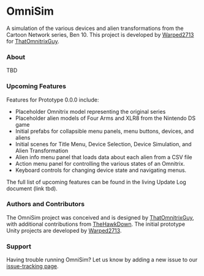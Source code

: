 # OmniSim
A simulation of the various devices and alien transformations from the Cartoon Network series, Ben 10. This project is developed by [Warped2713](https://github.com/Warped2713/) for [ThatOmnitrixGuy](http://that-omnitrix-guy.tumblr.com/).

### About
TBD

### Upcoming Features
Features for Prototype 0.0.0 include:
* Placeholder Omnitrix model representing the original series
* Placeholder alien models of Four Arms and XLR8 from the Nintendo DS game
* Initial prefabs for collapsible menu panels, menu buttons, devices, and aliens
* Initial scenes for Title Menu, Device Selection, Device Simulation, and Alien Transformation
* Alien info menu panel that loads data about each alien from a CSV file
* Action menu panel for controlling the various states of an Omnitrix.
* Keyboard controls for changing device state and navigating menus.

The full list of upcoming features can be found in the living Update Log document (link tbd).

### Authors and Contributors
The OmniSim project was conceived and is designed by [ThatOmnitrixGuy](http://that-omnitrix-guy.tumblr.com/), with additional contributions from [TheHawkDown](http://thehawkdown.deviantart.com/).  The initial prototype Unity projects are developed by [Warped2713](https://github.com/Warped2713/).

### Support
Having trouble running OmniSim? Let us know by adding a new issue to our [issue-tracking page](https://github.com/Warped2713/OmniSim/issues).
